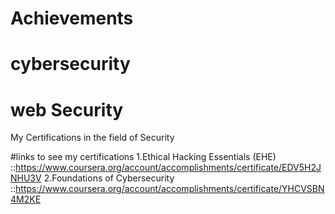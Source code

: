 # Achievements
# cybersecurity 
# web Security 
My Certifications in the field of Security

#links to see my certifications
1.Ethical Hacking Essentials (EHE)  ::https://www.coursera.org/account/accomplishments/certificate/EDV5H2JNHU3V
2.Foundations of Cybersecurity      ::https://www.coursera.org/account/accomplishments/certificate/YHCVSBN4M2KE

